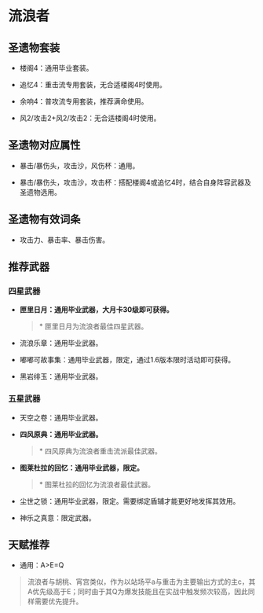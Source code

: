 # 流浪者

## 圣遗物套装  

- 楼阁4：通用毕业套装。  

- 追忆4：重击流专用套装，无合适楼阁4时使用。  

- 余响4：普攻流专用套装，推荐满命使用。  

- 风2/攻击2+风2/攻击2：无合适楼阁4时使用。  

## 圣遗物对应属性  

- 暴击/暴伤头，攻击沙，风伤杯：通用。  

- 暴击/暴伤头，攻击沙，攻击杯：搭配楼阁4或追忆4时，结合自身阵容武器及圣遗物选用。  

## 圣遗物有效词条  

- 攻击力、暴击率、暴击伤害。  

## 推荐武器  

### 四星武器  

- **匣里日月：通用毕业武器，大月卡30级即可获得。**

  > \* 匣里日月为流浪者最佳四星武器。  

- 流浪乐章：通用毕业武器。  

- 嘟嘟可故事集：通用毕业武器，限定，通过1.6版本限时活动即可获得。  

- 黑岩绯玉：通用毕业武器。  

### 五星武器  

- 天空之卷：通用毕业武器。  

- **四风原典：通用毕业武器。**  

  > \* 四风原典为流浪者重击流派最佳武器。  

- **图莱杜拉的回忆：通用毕业武器，限定。**

  > \* 图莱杜拉的回忆为流浪者最佳武器。  

- 尘世之锁：通用毕业武器，限定。需要绑定盾辅才能更好地发挥其效用。  

- 神乐之真意：限定武器。

## 天赋推荐  

- 通用：A>E=Q  

> 流浪者与胡桃、宵宫类似，作为以站场平a与重击为主要输出方式的主c，其A优先级高于E；同时由于其Q为爆发技能且在实战中触发频次较高，因此同样需要优先提升。  
